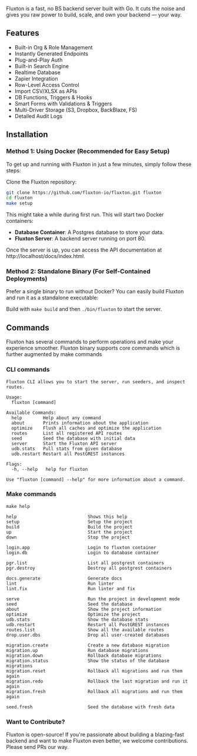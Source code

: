 Fluxton is a fast, no BS backend server built with Go. It cuts the noise and gives you raw power to build, scale, and own your backend — your way.

## Features
- Built-in Org & Role Management
- Instantly Generated Endpoints
- Plug-and-Play Auth
- Built-in Search Engine
- Realtime Database
- Zapier Integration
- Row-Level Access Control
- Import CSV/XLSX as APIs
- DB Functions, Triggers & Hooks
- Smart Forms with Validations & Triggers
- Multi-Driver Storage (S3, Dropbox, BackBlaze, FS)
- Detailed Audit Logs

## Installation

### Method 1: Using Docker (Recommended for Easy Setup)
To get up and running with Fluxton in just a few minutes, simply follow these steps:

Clone the Fluxton repository:
```bash
git clone https://github.com/fluxton-io/fluxton.git fluxton
cd fluxton
make setup
   ```
This might take a while during first run. This will start two Docker containers:

- **Database Container**: A Postgres database to store your data.
- **Fluxton Server**: A backend server running on port 80.

Once the server is up, you can access the API documentation at http://localhost/docs/index.html.

### Method 2: Standalone Binary (For Self-Contained Deployments)
Prefer a single binary to run without Docker? You can easily build Fluxton and run it as a standalone executable:

Build with `make build` and then `./bin/fluxton` to start the server.

## Commands
Fluxton has several commands to perform operations and make your experience smoother. Fluxton binary supports core commands which is further augmented by make commands

### CLI commands
```
Fluxton CLI allows you to start the server, run seeders, and inspect routes.

Usage:
  fluxton [command]

Available Commands:
  help        Help about any command
  about       Prints information about the application
  optimize    Flush all caches and optimize the application
  routes      List all registered API routes
  seed        Seed the database with initial data
  server      Start the Fluxton API server
  udb.stats   Pull stats from given database
  udb.restart Restart all PostGREST instances

Flags:
  -h, --help   help for fluxton

Use "fluxton [command] --help" for more information about a command.
```

### Make commands
```
make help

help                           Shows this help
setup                          Setup the project
build                          Build the project
up                             Start the project
down                           Stop the project

login.app                      Login to fluxton container
login.db                       Login to database container

pgr.list                       List all postgrest containers
pgr.destroy                    Destroy all postgrest containers

docs.generate                  Generate docs
lint                           Run linter
lint.fix                       Run linter and fix

serve                          Run the project in development mode
seed                           Seed the database
about                          Show the project information
optimize                       Optimize the project
udb.stats                      Show the database stats
udb.restart                    Restart all PostGREST instances
routes.list                    Show all the available routes
drop.user.dbs                  Drop all user-created databases

migration.create               Create a new database migration
migration.up                   Run database migrations
migration.down                 Rollback database migrations
migration.status               Show the status of the database migrations
migration.reset                Rollback all migrations and run them again
migration.redo                 Rollback the last migration and run it again
migration.fresh                Rollback all migrations and run them again

seed.fresh                     Seed the database with fresh data
```

### Want to Contribute?
Fluxton is open-source! If you're passionate about building a blazing-fast backend and want to make Fluxton even better, we welcome contributions. Please send PRs our way.
